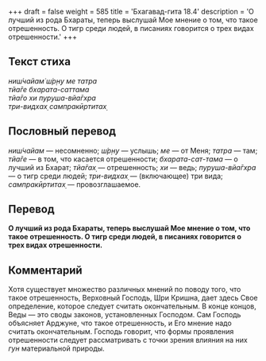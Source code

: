+++
draft = false
weight = 585
title = 'Бхагавад-гита 18.4'
description = 'О лучший из рода Бхараты, теперь выслушай Мое мнение о том, что такое отрешенность. О тигр среди людей, в писаниях говорится о трех видах отрешенности.'
+++

## Текст стиха

_ниш́чайам̇ ш́р̣н̣у ме татра  
тйа̄ге бхарата-саттама  
тйа̄го хи пуруша-вйа̄гхра  
три-видхах̣ сампракӣртитах̣_

## Пословный перевод

_ниш́чайам_ — несомненно; _ш́р̣н̣у_ — услышь; _ме_ — от Меня; _татра_ — там; _тйа̄ге_ — в том, что касается отрешенности; _бхарата_\-_сат_\-_тама_ — о лучший из Бхарат; _тйа̄гах̣_ — отрешенность; _хи_ — ведь; _пуруша_\-_вйа̄гхра_ — о тигр среди людей; _три_\-_видхах̣_ — (включающее) три вида; _сампракӣртитах̣_ — провозглашаемое.

## Перевод

**О лучший из рода Бхараты, теперь выслушай Мое мнение о том, что такое отрешенность. О тигр среди людей, в писаниях говорится о трех видах отрешенности.**

## Комментарий

Хотя существует множество различных мнений по поводу того, что такое отрешенность, Верховный Господь, Шри Кришна, дает здесь Свое определение, которое следует считать окончательным. В конце концов, Веды — это своды законов, установленных Господом. Сам Господь объясняет Арджуне, что такое отрешенность, и Его мнение надо считать окончательным. Господь говорит, что формы проявления отрешенности следует рассматривать с точки зрения влияния на них _гун_ материальной природы.
